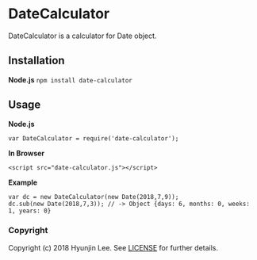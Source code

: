 # DateCalculator
DateCalculator is a calculator for Date object.

## Installation
**Node.js** `npm install date-calculator`

## Usage
**Node.js**
```
var DateCalculator = require('date-calculator');
```

**In Browser**
```
<script src="date-calculator.js"></script>
```

**Example**
```
var dc = new DateCalculator(new Date(2018,7,9));
dc.sub(new Date(2018,7,3)); // -> Object {days: 6, months: 0, weeks: 1, years: 0}
```

### Copyright
Copyright (c) 2018 Hyunjin Lee. See [LICENSE](LICENSE) for further details.
